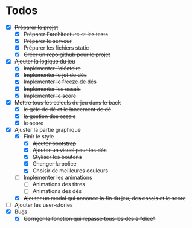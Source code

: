 # Todos
- [X] ~~Préparer le projet~~
    - [X] ~~Préparer l'architecture et les tests~~
    - [X] ~~Préparer le serveur~~
    - [X] ~~Préparer les fichiers static~~
    - [X] ~~Créer un repo github pour le projet~~
- [X] ~~Ajouter la logique du jeu~~
    - [X] ~~Implémenter l'aléatoire~~
    - [X] ~~Implémenter le jet de dés~~
    - [X] ~~Implémenter le freeze de dés~~
    - [X] ~~Implémenter les essais~~
    - [X] ~~Implémenter le score~~
- [X] ~~Mettre tous les calculs du jeu dans le back~~
    - [X] ~~le gèle de dé et le lancement de dé~~
    - [X] ~~la gestion des essais~~
    - [X] ~~le score~~
- [X] Ajuster la partie graphique
    - [X] Finir le style
        - [X] ~~Ajouter bootstrap~~
        - [X] ~~Ajouter un visuel pour les dés~~
        - [X] ~~Styliser les boutons~~
        - [X] ~~Changer la police~~
        - [X] ~~Choisir de meilleures couleurs~~
    - [ ] Implémenter les animations
        - [ ] Animations des titres
        - [ ] Animations des dés
    - [X] ~~Ajouter un modal qui annonce la fin du jeu, des essais et le score~~
- [ ] Ajouter les user-stories
- [X] ~~Bugs~~
    - [X] ~~Corriger la fonction qui repasse tous les dés à "dice"~~